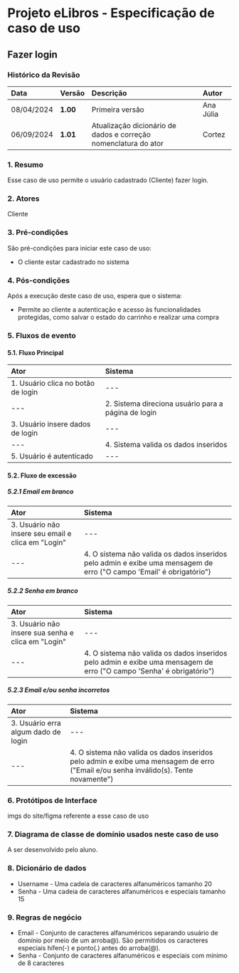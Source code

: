 # Projeto eLibros - Especificação de caso de uso

##  Fazer login

### Histórico da Revisão 
|  Data  | Versão | Descrição | Autor |
|:-----|:-------|:----------|:------|
| 08/04/2024 | **1.00** | Primeira versão  | Ana Júlia |
| 06/09/2024 | **1.01** | Atualização dicionário de dados e correção nomenclatura do ator | Cortez


### 1. Resumo 
Esse caso de uso permite o usuário cadastrado (Cliente) fazer login.

### 2. Atores 
Cliente

### 3. Pré-condições
São pré-condições para iniciar este caso de uso:
- O cliente estar cadastrado no sistema

### 4. Pós-condições
Após a execução deste caso de uso, espera que o sistema:
- Permite ao cliente a autenticação e acesso às funcionalidades protegidas, como salvar o estado do carrinho e realizar uma compra

### 5. Fluxos de evento

#### 5.1. Fluxo Principal 
|  Ator  | Sistema |
|:-------|:------- |
|1. Usuário clica no botão de login | --- |
| --- |2. Sistema direciona usuário para a página de login |
|3. Usuário insere dados de login | --- |
| --- |4. Sistema valida os dados inseridos |
|5. Usuário é autenticado | --- |

#### 5.2. Fluxo de excessão

##### 5.2.1 Email em branco
|  Ator  | Sistema |
|:-------|:------- |
|3. Usuário não insere seu email e clica em "Login" | --- |
|--- |4. O sistema não valida os dados inseridos pelo admin e exibe uma mensagem de erro ("O campo 'Email' é obrigatório") |

##### 5.2.2 Senha em branco
|  Ator  | Sistema |
|:-------|:------- |
|3. Usuário não insere sua senha e clica em "Login" | --- |
|--- |4. O sistema não valida os dados inseridos pelo admin e exibe uma mensagem de erro ("O campo 'Senha' é obrigatório") |

##### 5.2.3 Email e/ou senha incorretos
|  Ator  | Sistema |
|:-------|:------- |
|3. Usuário erra algum dado de login | --- |
|--- |4. O sistema não valida os dados inseridos pelo admin e exibe uma mensagem de erro ("Email e/ou senha inválido(s). Tente novamente") |

### 6. Protótipos de Interface
imgs do site/figma referente a esse caso de uso

### 7. Diagrama de classe de domínio usados neste caso de uso
A ser desenvolvido pelo aluno.

### 8. Dicionário de dados
- Username - Uma cadeia de caracteres alfanuméricos tamanho 20
- Senha - Uma cadeia de caracteres alfanuméricos e especiais tamanho 15

### 9. Regras de negócio
- Email - Conjunto de caracteres alfanuméricos separando usuário de domínio por meio de um arroba@). São permitidos os caracteres especiais hífen(-) e ponto(.) antes do arroba(@).
- Senha - Conjunto de caracteres alfanuméricos e especiais com mínimo de 8 caracteres
